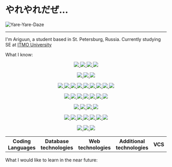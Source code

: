 # やれやれだぜ...
![Yare-Yare-Daze](https://media.giphy.com/media/v1.Y2lkPTc5MGI3NjExZnQ3ZW1sdHJ0eWw3bnoxYnA3NWx3ZHFkZnJ5dWJpejZjdjdtNzZiayZlcD12MV9pbnRlcm5hbF9naWZfYnlfaWQmY3Q9Zw/Hm5GaIXm3aifS/giphy.gif)
___
I'm Ariguun, a student based in St. Petersburg, Russia.
Currently studying SE at [ITMO University](https://itmo.ru)

What I know:
<div align="center">
	<table>
		<tr>
			<th>Coding Languages</th>
			<th>Database technologies</th>
			<th>Web technologies</th>
			<th>Additional technologies</th>
			<th>VCS</th>
			<th>IDEs</th>
			<th>OS</th>
		</tr>
		<tr>
			<p align="center">
				<a href="https://python.org" target="_blank" rel="noreferrer">
					<img src="https://cdn.jsdelivr.net/gh/devicons/devicon@latest/icons/python/python-original.svg" />
				</a>
				<a href="https://java.com" target="_blank" rel="noreferrer">
					<img src="https://cdn.jsdelivr.net/gh/devicons/devicon@latest/icons/java/java-original.svg" />
				</a>
				<a href="https://isocpp.org" target="_blank" rel="noreferrer">
					<img src="https://cdn.jsdelivr.net/gh/devicons/devicon@latest/icons/cplusplus/cplusplus-plain.svg" />
				</a>
				<a href="https://www.open-std.org/jtc1/sc22/wg14/www/docs/n1570.pdf" target="_blank" rel="noreferrer">
					<img src="https://cdn.jsdelivr.net/gh/devicons/devicon@latest/icons/c/c-plain.svg" />
				</a>
			</p>
		</tr>
		<tr>
			<p align="center">
				<a href="https://postgresql.org" target="_blank" rel="noreferrer">
					<img src="https://cdn.jsdelivr.net/gh/devicons/devicon@latest/icons/postgresql/postgresql-plain.svg" />
				</a>
				<a href="https://mysql.com" target="_blank" rel="noreferrer">
					<img src="https://cdn.jsdelivr.net/gh/devicons/devicon@latest/icons/mysql/mysql-original.svg" />
				</a>
				<a href="https://mongodb.com" target="_blank" rel="noreferrer">
					<img src="https://cdn.jsdelivr.net/gh/devicons/devicon@latest/icons/mongodb/mongodb-plain.svg" />
				</a>
			</p>
		</tr>
		<tr>
			<p align="center">
				<a href="https://php.net" target="_blank" rel="noreferrer">
					<img src="https://cdn.jsdelivr.net/gh/devicons/devicon@latest/icons/php/php-original.svg" />
				</a>
				<a href="https://html.spec.whatwg.org/multipage/" target="_blank" rel="noreferrer">
					<img src="https://cdn.jsdelivr.net/gh/devicons/devicon@latest/icons/html5/html5-plain.svg" />
				</a>
				<a href="https://www.w3.org/Style/CSS/Overview.en.html" target="_blank" rel="noreferrer">
					<img src="https://cdn.jsdelivr.net/gh/devicons/devicon@latest/icons/css3/css3-plain.svg" />
				</a>
				<a href="https://developer.mozilla.org/en-US/docs/Web/JavaScript" target="_blank" rel="noreferrer">
					<img src="https://cdn.jsdelivr.net/gh/devicons/devicon@latest/icons/javascript/javascript-plain.svg" />
				</a>
				<a href="https://jquery.com" target="_blank" rel="noreferrer">
					<img src="https://cdn.jsdelivr.net/gh/devicons/devicon@latest/icons/jquery/jquery-original.svg" />
				</a>
				<a href="https://typescriptlang.org" target="_blank" rel="noreferrer">
					<img src="https://cdn.jsdelivr.net/gh/devicons/devicon@latest/icons/typescript/typescript-plain.svg" />
				</a>
				<a href="https://angular.dev" target="_blank" rel="noreferrer">
					<img src="https://cdn.jsdelivr.net/gh/devicons/devicon@latest/icons/angular/angular-original.svg" />
				</a>
				<a href="https://spring.io" target="_blank" rel="noreferrer">
					<img src="https://cdn.jsdelivr.net/gh/devicons/devicon@latest/icons/spring/spring-original.svg" />
				</a>
				<a href="" target="_blank" rel="noreferrer">
					<img src="https://user-images.githubusercontent.com/25181517/183891303-41f257f8-6b3d-487c-aa56-c497b880d0fb.png" />
				</a>
			</p>
   		</tr>
		<tr>
			<p align="center">
				<a href="https://maven.apache.org" target="_blank" rel="noreferrer">
					<img src="https://cdn.jsdelivr.net/gh/devicons/devicon@latest/icons/maven/maven-original.svg" />
				</a>
				<a href="https://gradle.org" target="_blank" rel="noreferrer">
					<img src="https://cdn.jsdelivr.net/gh/devicons/devicon@latest/icons/gradle/gradle-original.svg" />
				</a>
				<a href="https://projectlombok.org" target="_blank" rel="noreferrer">
					<img src="https://user-images.githubusercontent.com/25181517/190229463-87fa862f-ccf0-48da-8023-940d287df610.png" />
				</a>
				<a href="https://ant.apache.org" target="_blank" rel="noreferrrer">
					<img src="https://icon-icons.com/icons2/2699/PNG/512/apache_ant_logo_icon_169591.png" />
				</a>
				<a href="https://npmjs.org" target="_blank" rel="noreferrer">
					<img src="https://cdn.jsdelivr.net/gh/devicons/devicon@latest/icons/npm/npm-original-wordmark.svg" />
				</a>
				<a href="https://testcontainers.com" target="_blank" rel="noreferrer">
					<img src="https://user-images.githubusercontent.com/25181517/184097317-690eea12-3a26-4f7c-8521-729ebbbb3f98.png"/>
				</a>
				<a href="postman.com" target="_blank" rel="noreferrer">
					<img src="https://cdn.jsdelivr.net/gh/devicons/devicon@latest/icons/postman/postman-original.svg" />
				</a>
			</p>
		</tr>
		<tr>
			<p align="center">
				<a href="https://git-scm.com" target="_blank" rel="noreferrer">
					<img src="https://cdn.jsdelivr.net/gh/devicons/devicon@latest/icons/git/git-original.svg" />
				</a>
				<a href="https://apache.subversion.com" target="_blank" rel="noreferrer">
					<img src="https://cdn.jsdelivr.net/gh/devicons/devicon@latest/icons/subversion/subversion-original.svg" />
				</a>
				<a href="https://github.com/features/actions" target="_blank" rel="noreferrer">
					<img src="https://cdn.jsdelivr.net/gh/devicons/devicon@latest/icons/github/github-original.svg" />
				</a>
				<a href="https://about.gitlab.com" target="_blank" rel="noreferrer">
					<img src="https://cdn.jsdelivr.net/gh/devicons/devicon@latest/icons/gitlab/gitlab-original.svg" />
				</a>
			</p>
		</tr>
		<tr>
			<p align="center">
				<a href="https://jetbrains.org/idea" target="_blank" rel="noreferrer">
					<img src="https://cdn.jsdelivr.net/gh/devicons/devicon@latest/icons/intellij/intellij-original.svg" />
				</a>
				<a href="https://jetbrains.org/pycharm" target="_blank" rel="noreferrer">
					<img src="https://cdn.jsdelivr.net/gh/devicons/devicon@latest/icons/pycharm/pycharm-original.svg" />
				</a>
				<a href="https://jetbrains.org/clion" target="_blank" rel="noreferrer">
					<img src="https://cdn.jsdelivr.net/gh/devicons/devicon@latest/icons/clion/clion-original.svg" />
				</a>
				<a href="https://jetbrains.org/phpstorm" target="_blank" rel="noreferrer">
					<img src="https://cdn.jsdelivr.net/gh/devicons/devicon@latest/icons/phpstorm/phpstorm-original.svg" />
				</a>
				<a href="https://jetbrains.org/webstorm" target="_blank" rel="noreferrer">
					<img src="https://cdn.jsdelivr.net/gh/devicons/devicon@latest/icons/webstorm/webstorm-original.svg" />
				</a>
				<a href="https://code.vidualstudio.com" target="_blank" rel="noreferrer">
					<img src="https://cdn.jsdelivr.net/gh/devicons/devicon@latest/icons/vscode/vscode-original.svg" />
				</a>
				<a href="https://vim.org" target="_blank" rel="noreferrer">
        				<img src="https://cdn.jsdelivr.net/gh/devicons/devicon@latest/icons/vim/vim-plain.svg" />
				</a>
			</p>
		</tr>
		<tr>
			<p align="center">
				<a href="https://microsort.com/en-us/windows" target="_blank" rel="noreferrer">
					<img src="https://cdn.jsdelivr.net/gh/devicons/devicon@latest/icons/windows11/windows11-original.svg" />
				</a>
				<a href="https://linux.org" target="_blank" rel="noreferrer">
					<img src="https://cdn.jsdelivr.net/gh/devicons/devicon@latest/icons/linux/linux-original.svg" />
				</a>
				<a href="https://ubuntu.com" target="_blank" rel="noreferrer">
					<img src="https://cdn.jsdelivr.net/gh/devicons/devicon@latest/icons/ubuntu/ubuntu-original.svg" />
				</a>
			</p>
		</tr>
   </table>
</div>
What I would like to learn in the near future:


